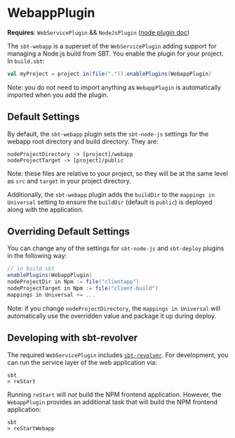 # WebappPlugin

**Requires**: `WebServicePlugin` && `NodeJsPlugin` ([node plugin doc](node-js.md))

The `sbt-webapp` is a superset of the `WebServicePlugin` adding support for managing a Node.js build from SBT. You enable the plugin for your project. In `build.sbt`:

```scala
val myProject = project.in(file(".")).enablePlugins(WebappPlugin)
```

Note: you do not need to import anything as `WebappPlugin` is automatically imported when you add the plugin.

## Default Settings

By default, the `sbt-webapp` plugin sets the `sbt-node-js` settings for the webapp root directory and build directory. They are:

    nodeProjectDirectory -> [project]/webapp
    nodeProjectTarget -> [project]/public

Note: these files are relative to your project, so they will be at the same level as `src` and `target` in your project directory.

Additionally, the `sbt-webapp` plugin adds the `buildDir` to the `mappings in Universal` setting to ensure the `buildDir` (default is `public`) is deployed along with the application.

## Overriding Default Settings

You can change any of the settings for `sbt-node-js` and `sbt-deploy` plugins in the following way:

```scala
// in build.sbt
enablePlugins(WebappPlugin)
nodeProjectDir in Npm := file("clientapp")
nodeProjectTarget in Npm := file("client-build")
mappings in Universal += ...
```

Note: if you change `nodeProjectDirectory`, the `mappings in Universal` will automatically use the overridden value and package it up during deploy.

## Developing with sbt-revolver

The required `WebServicePlugin` includes [`sbt-revolver`](https://github.com/spray/sbt-revolver). For development, you can run the service layer of the web application via:

```shell
sbt
> reStart
```

Running `reStart` will _not_ build the NPM frontend application. However, the `WebappPlugin` provides an additional task that will build the NPM frontend application:

```shell
sbt
> reStartWebapp
```
